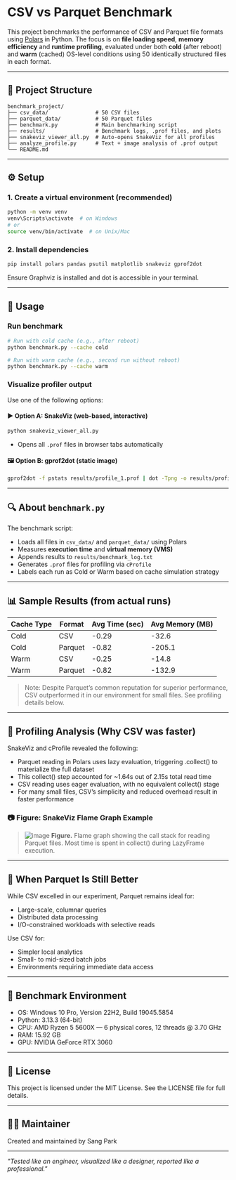# CSV vs Parquet Benchmark

This project benchmarks the performance of CSV and Parquet file formats using [Polars](https://www.pola.rs/) in Python. The focus is on **file loading speed**, **memory efficiency** and **runtime profiling**, evaluated under both **cold** (after reboot) and **warm** (cached) OS-level conditions using 50 identically structured files in each format.

---

## 📂 Project Structure

```
benchmark_project/
├── csv_data/               # 50 CSV files
├── parquet_data/           # 50 Parquet files
├── benchmark.py            # Main benchmarking script
├── results/                # Benchmark logs, .prof files, and plots
├── snakeviz_viewer_all.py  # Auto-opens SnakeViz for all profiles
├── analyze_profile.py      # Text + image analysis of .prof output
└── README.md
```

---

## ⚙️ Setup

### 1. Create a virtual environment (recommended)

```bash
python -m venv venv
venv\Scripts\activate  # on Windows
# or
source venv/bin/activate  # on Unix/Mac
```

### 2. Install dependencies

```bash
pip install polars pandas psutil matplotlib snakeviz gprof2dot
```
Ensure Graphviz is installed and dot is accessible in your terminal.

---

## 🚀 Usage

### Run benchmark
```bash
# Run with cold cache (e.g., after reboot)
python benchmark.py --cache cold

# Run with warm cache (e.g., second run without reboot)
python benchmark.py --cache warm
```

### Visualize profiler output

Use one of the following options:

#### ▶️ Option A: SnakeViz (web-based, interactive)
```bash
python snakeviz_viewer_all.py
```
- Opens all `.prof` files in browser tabs automatically

#### 🖼️ Option B: gprof2dot (static image)
```bash
gprof2dot -f pstats results/profile_1.prof | dot -Tpng -o results/profile_1.png
```

---

## 🔍 About `benchmark.py`

The benchmark script:
- Loads all files in `csv_data/` and `parquet_data/` using Polars
- Measures **execution time** and **virtual memory (VMS)**
- Appends results to `results/benchmark_log.txt`
- Generates `.prof` files for profiling via `cProfile`
- Labels each run as Cold or Warm based on cache simulation strategy

---

## 📊 Sample Results (from actual runs)

| Cache Type | Format  | Avg Time (sec) | Avg Memory (MB) |
|------------|---------|----------------|-----------------|
| Cold       | CSV     | -0.29          | -32.6           |
| Cold       | Parquet | -0.82          | -205.1          |
| Warm       | CSV     | -0.25          | -14.8           |
| Warm       | Parquet | -0.82          | -132.9          |

> Note: Despite Parquet’s common reputation for superior performance, CSV outperformed it in our environment for small files. See profiling details below.

---

## 🔬 Profiling Analysis (Why CSV was faster)

SnakeViz and cProfile revealed the following:
- Parquet reading in Polars uses lazy evaluation, triggering .collect() to materialize the full dataset
- This collect() step accounted for ~1.64s out of 2.15s total read time
- CSV reading uses eager evaluation, with no equivalent collect() stage
- For many small files, CSV’s simplicity and reduced overhead result in faster performance

### 📷 Figure: SnakeViz Flame Graph Example

> ![image](https://github.com/user-attachments/assets/0da3fb3f-dac1-4ad8-9ccc-1c9be3cd3a33)
> **Figure.** Flame graph showing the call stack for reading Parquet files. Most time is spent in collect() during LazyFrame execution.

---

## 📌 When Parquet Is Still Better

While CSV excelled in our experiment, Parquet remains ideal for:
- Large-scale, columnar queries
- Distributed data processing
- I/O-constrained workloads with selective reads

Use CSV for:
- Simpler local analytics
- Small- to mid-sized batch jobs
- Environments requiring immediate data access

---

## 🧪 Benchmark Environment

- OS: Windows 10 Pro, Version 22H2, Build 19045.5854
- Python: 3.13.3 (64-bit)
- CPU: AMD Ryzen 5 5600X — 6 physical cores, 12 threads @ 3.70 GHz
- RAM: 15.92 GB
- GPU: NVIDIA GeForce RTX 3060

---

## 🧾 License

This project is licensed under the MIT License. See the LICENSE file for full details.

---

## 🙋‍♂️ Maintainer

Created and maintained by Sang Park

---

*"Tested like an engineer, visualized like a designer, reported like a professional."*
